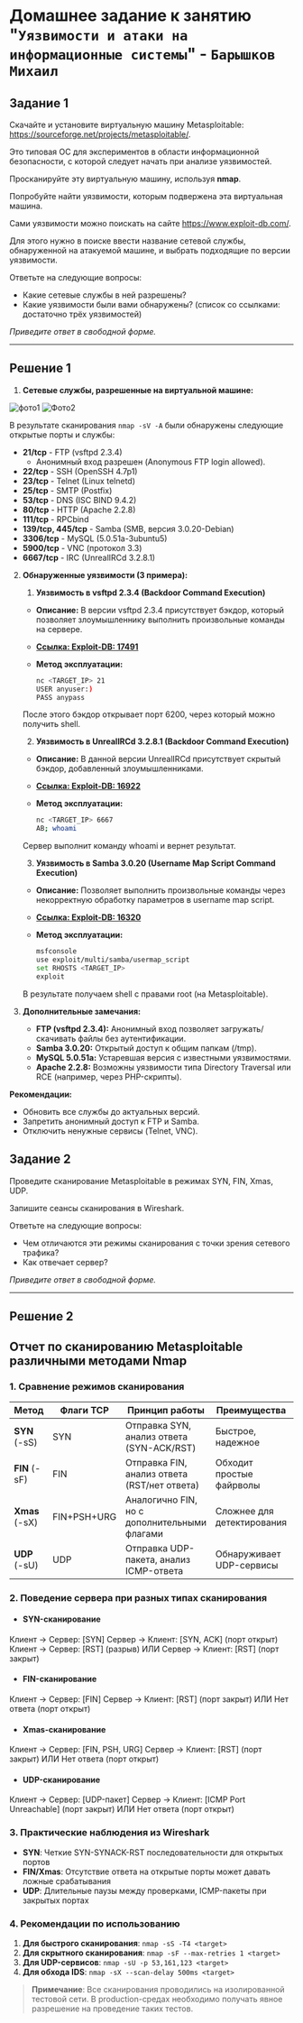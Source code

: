 # Домашнее задание к занятию "`Уязвимости и атаки на информационные системы`" - `Барышков Михаил`

## Задание 1

Скачайте и установите виртуальную машину Metasploitable: <https://sourceforge.net/projects/metasploitable/>.

Это типовая ОС для экспериментов в области информационной безопасности, с которой следует начать при анализе уязвимостей.

Просканируйте эту виртуальную машину, используя **nmap**.

Попробуйте найти уязвимости, которым подвержена эта виртуальная машина.

Сами уязвимости можно поискать на сайте <https://www.exploit-db.com/>.

Для этого нужно в поиске ввести название сетевой службы, обнаруженной на атакуемой машине, и выбрать подходящие по версии уязвимости.

Ответьте на следующие вопросы:

- Какие сетевые службы в ней разрешены?
- Какие уязвимости были вами обнаружены? (список со ссылками: достаточно трёх уязвимостей)
  
*Приведите ответ в свободной форме.*

---

## Решение 1

1. **Сетевые службы, разрешенные на виртуальной машине:**

![фото1](img/img1.png)
![Фото2](img/img2.png)

В результате сканирования `nmap -sV -A` были обнаружены следующие открытые порты и службы:

- **21/tcp** - FTP (vsftpd 2.3.4)
  - Анонимный вход разрешен (Anonymous FTP login allowed).
- **22/tcp** - SSH (OpenSSH 4.7p1)
- **23/tcp** - Telnet (Linux telnetd)
- **25/tcp** - SMTP (Postfix)
- **53/tcp** - DNS (ISC BIND 9.4.2)
- **80/tcp** - HTTP (Apache 2.2.8)
- **111/tcp** - RPCbind
- **139/tcp, 445/tcp** - Samba (SMB, версия 3.0.20-Debian)
- **3306/tcp** - MySQL (5.0.51a-3ubuntu5)
- **5900/tcp** - VNC (протокол 3.3)
- **6667/tcp** - IRC (UnrealIRCd 3.2.8.1)

2. **Обнаруженные уязвимости (3 примера):**

     1. **Уязвимость в vsftpd 2.3.4 (Backdoor Command Execution)**

    - **Описание:** В версии vsftpd 2.3.4 присутствует бэкдор, который позволяет злоумышленнику выполнить произвольные команды на сервере.
    - **[Ссылка: Exploit-DB: 17491](https://www.exploit-db.com/exploits/16922)**
    - **Метод эксплуатации:**

        ```sh
        nc <TARGET_IP> 21
        USER anyuser:)  
        PASS anypass  
        ```

    После этого бэкдор открывает порт 6200, через который можно получить shell.

    2. **Уязвимость в UnrealIRCd 3.2.8.1 (Backdoor Command Execution)**

     - **Описание:** В данной версии UnrealIRCd присутствует скрытый бэкдор, добавленный злоумышленниками.
     - **[Ссылка: Exploit-DB: 16922](https://www.exploit-db.com/exploits/16922)**
     - **Метод эксплуатации:**

        ```sh
        nc <TARGET_IP> 6667  
        AB; whoami
        ```

    Сервер выполнит команду whoami и вернет результат.

    3. **Уязвимость в Samba 3.0.20 (Username Map Script Command Execution)**

    - **Описание:** Позволяет выполнить произвольные команды через некорректную обработку параметров в username map script.
    - **[Ссылка: Exploit-DB: 16320](https://www.exploit-db.com/exploits/16320)**
    - **Метод эксплуатации:**

        ```sh
        msfconsole  
        use exploit/multi/samba/usermap_script  
        set RHOSTS <TARGET_IP>  
        exploit
        ```  

    В результате получаем shell с правами root (на Metasploitable).

3. **Дополнительные замечания:**

    - **FTP (vsftpd 2.3.4):** Анонимный вход позволяет загружать/скачивать файлы без аутентификации.
    - **Samba 3.0.20:** Открытый доступ к общим папкам (/tmp).
    - **MySQL 5.0.51a:** Устаревшая версия с известными уязвимостями.
    - **Apache 2.2.8:** Возможны уязвимости типа Directory Traversal или RCE (например, через PHP-скрипты).

**Рекомендации:**

- Обновить все службы до актуальных версий.
- Запретить анонимный доступ к FTP и Samba.
- Отключить ненужные сервисы (Telnet, VNC).

## Задание 2

Проведите сканирование Metasploitable в режимах SYN, FIN, Xmas, UDP.

Запишите сеансы сканирования в Wireshark.

Ответьте на следующие вопросы:

- Чем отличаются эти режимы сканирования с точки зрения сетевого трафика?
- Как отвечает сервер?

*Приведите ответ в свободной форме.*

---

## Решение 2

## Отчет по сканированию Metasploitable различными методами Nmap

### 1. Сравнение режимов сканирования

| Метод       | Флаги TCP | Принцип работы                                                                 | Преимущества                          | Недостатки                          |
|-------------|-----------|-------------------------------------------------------------------------------|---------------------------------------|-------------------------------------|
| **SYN** (-sS) | SYN       | Отправка SYN, анализ ответа (SYN-ACK/RST)                                     | Быстрое, надежное                     | Требует root-прав                  |
| **FIN** (-sF) | FIN       | Отправка FIN, анализ ответа (RST/нет ответа)                                  | Обходит простые файрволы              | Менее надежное                      |
| **Xmas** (-sX)| FIN+PSH+URG | Аналогично FIN, но с дополнительными флагами                                 | Сложнее для детектирования           | Заметнее в сети                     |
| **UDP** (-sU) | UDP       | Отправка UDP-пакета, анализ ICMP-ответа                                       | Обнаруживает UDP-сервисы              | Очень медленное                     |

### 2. Поведение сервера при разных типах сканирования

- #### SYN-сканирование

Клиент → Сервер: [SYN]
Сервер → Клиент: [SYN, ACK] (порт открыт)
Клиент → Сервер: [RST] (разрыв)
ИЛИ
Сервер → Клиент: [RST] (порт закрыт)

- #### FIN-сканирование

Клиент → Сервер: [FIN]
Сервер → Клиент: [RST] (порт закрыт)
ИЛИ
Нет ответа (порт открыт)

- #### Xmas-сканирование

Клиент → Сервер: [FIN, PSH, URG]
Сервер → Клиент: [RST] (порт закрыт)
ИЛИ
Нет ответа (порт открыт)

- #### UDP-сканирование

Клиент → Сервер: [UDP-пакет]
Сервер → Клиент: [ICMP Port Unreachable] (порт закрыт)
ИЛИ
Нет ответа (порт открыт)

### 3. Практические наблюдения из Wireshark

- **SYN**: Четкие SYN-SYNACK-RST последовательности для открытых портов
- **FIN/Xmas**: Отсутствие ответа на открытые порты может давать ложные срабатывания
- **UDP**: Длительные паузы между проверками, ICMP-пакеты при закрытых портах

### 4. Рекомендации по использованию

1. **Для быстрого сканирования**: `nmap -sS -T4 <target>`
2. **Для скрытного сканирования**: `nmap -sF --max-retries 1 <target>`
3. **Для UDP-сервисов**: `nmap -sU -p 53,161,123 <target>`
4. **Для обхода IDS**: `nmap -sX --scan-delay 500ms <target>`

> **Примечание**: Все сканирования проводились на изолированной тестовой сети. В production-средах необходимо получать явное разрешение на проведение таких тестов.
